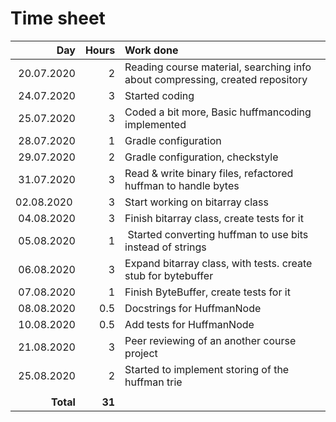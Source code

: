 # Time sheet
| Day        | Hours | Work done |
| ---------: | ----: | :-------- |
| 20.07.2020 | 2     | Reading course material, searching info about compressing, created repository |
| 24.07.2020 | 3     | Started coding |
| 25.07.2020 | 3     | Coded a bit more, Basic huffmancoding implemented |
| 28.07.2020 | 1     | Gradle configuration |
| 29.07.2020 | 2     | Gradle configuration, checkstyle |
| 31.07.2020 | 3     | Read & write binary files, refactored huffman to handle bytes |
| 02.08.2020 | 3     | Start working on bitarray class |
| 04.08.2020 | 3     | Finish bitarray class, create tests for it |
| 05.08.2020 | 1     | Started converting huffman to use bits instead of strings |
| 06.08.2020 | 3     | Expand bitarray class, with tests. create stub for bytebuffer |
| 07.08.2020 | 1     | Finish ByteBuffer, create tests for it |
| 08.08.2020 | 0.5   | Docstrings for HuffmanNode |
| 10.08.2020 | 0.5   | Add tests for HuffmanNode |
| 21.08.2020 | 3     | Peer reviewing of an another course project |
| 25.08.2020 | 2     | Started to implement storing of the huffman trie |
|            |       | |
| **Total**  |**31** | |
